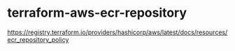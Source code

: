 # terraform-aws-ecr-repository

https://registry.terraform.io/providers/hashicorp/aws/latest/docs/resources/ecr_repository_policy

